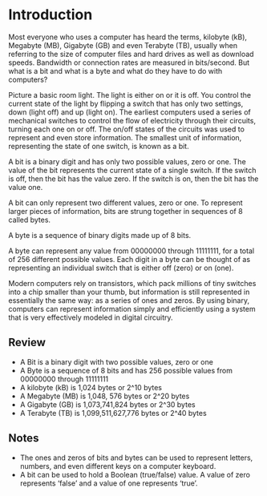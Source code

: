 # Introduction

Most everyone who uses a computer has heard the terms, kilobyte (kB), Megabyte (MB), Gigabyte (GB) and even Terabyte (TB), usually when referring to the size of computer files and hard drives as well as download speeds. Bandwidth or connection rates are measured in bits/second. But what is a bit and what is a byte and what do they have to do with computers?

Picture a basic room light. The light is either on or it is off. You control the current state of the light by flipping a switch that has only two settings, down (light off) and up (light on). The earliest computers used a series of mechanical switches to control the flow of electricity through their circuits, turning each one on or off. The on/off states of the circuits was used to represent and even store information. The smallest unit of information, representing the state of one switch, is known as a bit.

A bit is a binary digit and has only two possible values, zero or one. The value of the bit represents the current state of a single switch. If the switch is off, then the bit has the value zero. If the switch is on, then the bit has the value one.

A bit can only represent two different values, zero or one. To represent larger pieces of information, bits are strung together in sequences of 8 called bytes.

A byte is a sequence of binary digits made up of 8 bits.

A byte can represent any value from 00000000 through 11111111, for a total of 256 different possible values. Each digit in a byte can be thought of as representing an individual switch that is either off (zero) or on (one).

Modern computers rely on transistors, which pack millions of tiny switches into a chip smaller than your thumb, but information is still represented in essentially the same way: as a series of ones and zeros. By using binary, computers can represent information simply and efficiently using a system that is very effectively modeled in digital circuitry.

## Review

* A Bit is a binary digit with two possible values, zero or one
* A Byte is a sequence of 8 bits and has 256 possible values from 00000000 through 11111111
* A kilobyte (kB) is 1,024 bytes or 2^10 bytes
* A Megabyte (MB) is 1,048, 576 bytes or 2^20 bytes
* A Gigabyte (GB) is 1,073,741,824 bytes or 2^30 bytes
* A Terabyte (TB) is 1,099,511,627,776 bytes or 2^40 bytes

## Notes

* The ones and zeros of bits and bytes can be used to represent letters, numbers, and even different keys on a computer keyboard. 
* A bit can be used to hold a Boolean (true/false) value. A value of zero represents ‘false’ and a value of one represents ‘true’.